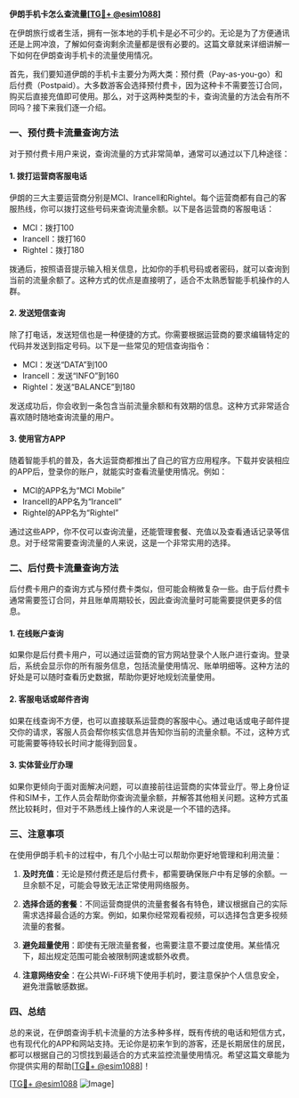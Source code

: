 **伊朗手机卡怎么查流量[[TG💪+ @esim1088](https://t.me/s/esim1088)]**

在伊朗旅行或者生活，拥有一张本地的手机卡是必不可少的。无论是为了方便通讯还是上网冲浪，了解如何查询剩余流量都是很有必要的。这篇文章就来详细讲解一下如何在伊朗查询手机卡的流量使用情况。

首先，我们要知道伊朗的手机卡主要分为两大类：预付费（Pay-as-you-go）和后付费（Postpaid）。大多数游客会选择预付费卡，因为这种卡不需要签订合同，购买后直接充值即可使用。那么，对于这两种类型的卡，查询流量的方法会有所不同吗？接下来我们逐一介绍。

### **一、预付费卡流量查询方法**

对于预付费卡用户来说，查询流量的方式非常简单，通常可以通过以下几种途径：

#### **1. 拨打运营商客服电话**
伊朗的三大主要运营商分别是MCI、Irancell和Rightel。每个运营商都有自己的客服热线，你可以拨打这些号码来查询流量余额。以下是各运营商的客服电话：
- MCI：拨打100
- Irancell：拨打160
- Rightel：拨打180

拨通后，按照语音提示输入相关信息，比如你的手机号码或者密码，就可以查询到当前的流量余额了。这种方式的优点是直接明了，适合不太熟悉智能手机操作的人群。

#### **2. 发送短信查询**
除了打电话，发送短信也是一种便捷的方式。你需要根据运营商的要求编辑特定的代码并发送到指定号码。以下是一些常见的短信查询指令：
- MCI：发送“DATA”到100
- Irancell：发送“INFO”到160
- Rightel：发送“BALANCE”到180

发送成功后，你会收到一条包含当前流量余额和有效期的信息。这种方式非常适合喜欢随时随地查询流量的用户。

#### **3. 使用官方APP**
随着智能手机的普及，各大运营商都推出了自己的官方应用程序。下载并安装相应的APP后，登录你的账户，就能实时查看流量使用情况。例如：
- MCI的APP名为“MCI Mobile”
- Irancell的APP名为“Irancell”
- Rightel的APP名为“Rightel”

通过这些APP，你不仅可以查询流量，还能管理套餐、充值以及查看通话记录等信息。对于经常需要查询流量的人来说，这是一个非常实用的选择。

### **二、后付费卡流量查询方法**

后付费卡用户的查询方式与预付费卡类似，但可能会稍微复杂一些。由于后付费卡通常需要签订合同，并且账单周期较长，因此查询流量时可能需要提供更多的信息。

#### **1. 在线账户查询**
如果你是后付费卡用户，可以通过运营商的官方网站登录个人账户进行查询。登录后，系统会显示你的所有服务信息，包括流量使用情况、账单明细等。这种方法的好处是可以随时查看历史数据，帮助你更好地规划流量使用。

#### **2. 客服电话或邮件咨询**
如果在线查询不方便，也可以直接联系运营商的客服中心。通过电话或电子邮件提交你的请求，客服人员会帮你核实信息并告知你当前的流量余额。不过，这种方式可能需要等待较长时间才能得到回复。

#### **3. 实体营业厅办理**
如果你更倾向于面对面解决问题，可以直接前往运营商的实体营业厅。带上身份证件和SIM卡，工作人员会帮助你查询流量余额，并解答其他相关问题。这种方式虽然比较耗时，但对于不熟悉线上操作的人来说是一个不错的选择。

### **三、注意事项**

在使用伊朗手机卡的过程中，有几个小贴士可以帮助你更好地管理和利用流量：

1. **及时充值**：无论是预付费还是后付费卡，都需要确保账户中有足够的余额。一旦余额不足，可能会导致无法正常使用网络服务。
   
2. **选择合适的套餐**：不同运营商提供的流量套餐各有特色，建议根据自己的实际需求选择最合适的方案。例如，如果你经常观看视频，可以选择包含更多视频流量的套餐。

3. **避免超量使用**：即使有无限流量套餐，也需要注意不要过度使用。某些情况下，超出规定范围可能会被限制网速或额外收费。

4. **注意网络安全**：在公共Wi-Fi环境下使用手机时，要注意保护个人信息安全，避免泄露敏感数据。

### **四、总结**

总的来说，在伊朗查询手机卡流量的方法多种多样，既有传统的电话和短信方式，也有现代化的APP和网站支持。无论你是初来乍到的游客，还是长期居住的居民，都可以根据自己的习惯找到最适合的方式来监控流量使用情况。希望这篇文章能为你提供实用的帮助[[TG💪+ @esim1088](https://t.me/s/esim1088)]！

[[TG💪+ @esim1088](https://t.me/s/esim1088) ![Image](https://i.postimg.cc/4NQfJmqS/Snipaste-2025-05-13-00-14-12.png)]